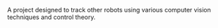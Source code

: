A project designed to track other robots using various computer vision techniques and control theory.
